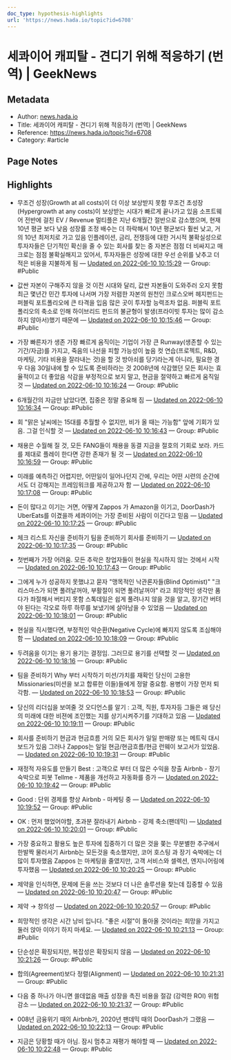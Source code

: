 ```yaml
---
doc_type: hypothesis-highlights
url: 'https://news.hada.io/topic?id=6708'
---
```


# 세콰이어 캐피탈 - 견디기 위해 적응하기 (번역) | GeekNews

## Metadata
- Author: [news.hada.io]()
- Title: 세콰이어 캐피탈 - 견디기 위해 적응하기 (번역) | GeekNews
- Reference: https://news.hada.io/topic?id=6708
- Category: #article

## Page Notes
## Highlights
- 무조건 성장(Growth at all costs)이 더 이상 보상받지 못함 무조건 초성장(Hypergrowth at any costs)이 보상받는 시대가 빠르게 끝나가고 있음 소프트웨어 전반에 걸친 EV / Revenue 멀티플은 지난 6개월간 절반으로 감소했으며, 현재 10년 평균 보다 낮음 성장률 조정 배수는 더 하락해서 10년 평균보다 훨씬 낮고, 거의 10년 최저치로 가고 있음 인플레이션, 금리, 전쟁등에 대한 거시적 불확실성으로 투자자들은 단기적인 확신을 줄 수 있는 회사를 찾는 중 자본은 점점 더 비싸지고 매크로는 점점 불확실해지고 있어서, 투자자들은 성장에 대한 우선 순위를 낮추고 더 적은 비용을 지불하게 됨 — [Updated on 2022-06-10 10:15:29](https://hyp.is/0Xd4gOhaEey7WIO8nhIOLg/news.hada.io/topic?id=6708) — Group: #Public

- 값싼 자본이 구해주지 않을 것 이전 시대와 달리, 값싼 자본들이 도와주러 오지 못함 최근 몇년간 민간 투자에 나서며 가장 저렴한 자본의 원천인 크로스오버 헤지펀드는 퍼블릭 포트폴리오에 큰 타격을 입음 많은 곳이 투자할 능력조차 없음. 퍼블릭 포트폴리오의 축소로 인해 하이브리드 펀드의 불균형이 발생(프라이빗 투자는 많이 감소하지 않아서)했기 때문에 — [Updated on 2022-06-10 10:15:46](https://hyp.is/20_QbuhaEeyzh-9u1EcOoQ/news.hada.io/topic?id=6708) — Group: #Public

- 가장 빠른자가 생존 가장 빠르게 움직이는 기업이 가장 큰 Runway(생존할 수 있는 기간/자금)를 가지고, 죽음의 나선을 피할 가능성이 높음 컷 연습(프로젝트, R&D, 마케팅, 기타 비용을 잘라내는 것)을 할 것 방아쇠를 당기라는게 아니라, 필요한 경우 다음 30일내에 할 수 있도록 준비하라는 것 2008년에 삭감했던 모든 회사는 효율적이고 더 좋았음 삭감을 부정적으로 보지 말고, 현금을 절약하고 빠르게 움직일 것 — [Updated on 2022-06-10 10:16:24](https://hyp.is/8hs92OhaEeyFlBfmEVPK2g/news.hada.io/topic?id=6708) — Group: #Public

- 6개월간의 자금만 남았다면, 집중은 정말 중요해 짐 — [Updated on 2022-06-10 10:16:34](https://hyp.is/98AeyuhaEeys1AdL7zxtbw/news.hada.io/topic?id=6708) — Group: #Public

- 회 "맑은 날씨에는 15대를 추월할 수 없지만, 비가 올 때는 가능함" 앞에 기회가 있음. 그걸 인식할 것 — [Updated on 2022-06-10 10:16:43](https://hyp.is/_Xc1GuhaEeyEXZcHNwhIVw/news.hada.io/topic?id=6708) — Group: #Public

- 채용은 수월해 질 것, 모든 FANG들이 채용을 동결 지금을 절호의 기회로 보라. 카드를 제대로 플레이 한다면 강한 존재가 될 것 — [Updated on 2022-06-10 10:16:59](https://hyp.is/BoPiUuhbEeyuuP9X_DViNA/news.hada.io/topic?id=6708) — Group: #Public

- 미래를 예측하긴 어렵지만, 어떤일이 일어나던지 간에, 우리는 어떤 시련의 순간에서도 더 강해지는 프레임워크를 제공하고자 함 — [Updated on 2022-06-10 10:17:08](https://hyp.is/DC1MDOhbEeyPpYcm_cK3UA/news.hada.io/topic?id=6708) — Group: #Public

- 돈이 많다고 이기는 거면, 어떻게 Zappos 가 Amazon을 이기고, DoorDash가 UberEats를 이겼을까 세콰이어는 가장 준비된 사람이 이긴다고 믿음 — [Updated on 2022-06-10 10:17:25](https://hyp.is/Fo94FOhbEeyzSN-kZJeLMg/news.hada.io/topic?id=6708) — Group: #Public

- 체크 리스트 자신을 준비하기 팀을 준비하기 회사를 준비하기 — [Updated on 2022-06-10 10:17:35](https://hyp.is/HHbDuOhbEey-YPM9FT97Gw/news.hada.io/topic?id=6708) — Group: #Public

- 첫번째가 가장 어려움. 모든 추락은 창업자들이 현실을 직시하지 않는 것에서 시작 — [Updated on 2022-06-10 10:17:43](https://hyp.is/INCpnOhbEey-0r8cF5XVDg/news.hada.io/topic?id=6708) — Group: #Public

- 그에게 누가 성공하지 못했냐고 묻자 "맹목적인 낙관론자들(Blind Optimist)" "크리스마스가 되면 풀려날꺼야, 부활절이 되면 풀려날꺼야" 라고 희망적인 생각만 품다가 좌절해서 버티지 못함 스톡데일은 쉽게 풀려나지 않을 것을 알고, 장기간 버텨야 된다는 각오로 하루 하루를 보냈기에 살아남을 수 있었음 — [Updated on 2022-06-10 10:18:01](https://hyp.is/LBCRyOhbEey-06sA0pIP_A/news.hada.io/topic?id=6708) — Group: #Public

- 현실을 직시했다면, 부정적인 악순환(Negative Cycle)에 빠지지 않도록 조심해야 함 — [Updated on 2022-06-10 10:18:09](https://hyp.is/MEF5uuhbEeyzSdt011pqzA/news.hada.io/topic?id=6708) — Group: #Public

- 두려움을 이기는 용기 용기는 결정임. 그러므로 용기를 선택할 것 — [Updated on 2022-06-10 10:18:16](https://hyp.is/NLcFPOhbEeyFmJfE41wZqw/news.hada.io/topic?id=6708) — Group: #Public

- 팀을 준비하기 Why 부터 시작하기 미션/가치를 재확인 당신이 고용한 Missionaries(미션을 보고 합류한 이들)들에게 정말 중요함. 용병이 가장 먼저 퇴각함. — [Updated on 2022-06-10 10:18:53](https://hyp.is/SuFzuuhbEey3ZEv1dF6uhQ/news.hada.io/topic?id=6708) — Group: #Public

- 당신의 리더십을 보여줄 것 오디언스를 알기 : 고객, 직원, 투자자등 그들은 왜 당신의 미래에 대한 비젼에 조인했는 지를 상기시켜주기를 기대하고 있음 — [Updated on 2022-06-10 10:19:11](https://hyp.is/VUiJVuhbEey-1OMY8OxfQg/news.hada.io/topic?id=6708) — Group: #Public

- 회사를 준비하기 현금과 현금흐름 거의 모든 회사가 일일 판매량 또는 메트릭 대시보드가 있음 그러나 Zappos는 일일 현금/현금흐름/현금 런웨이 보고서가 있었음. — [Updated on 2022-06-10 10:19:31](https://hyp.is/YR9MQuhbEey7LY-jL5C6dA/news.hada.io/topic?id=6708) — Group: #Public

- 재정적 자유도를 만들기 Best : 고객으로 부터 더 많은 수익을 창출 Airbnb - 장기 숙박으로 피봇 Tellme - 제품을 개선하고 자동화를 증가 — [Updated on 2022-06-10 10:19:42](https://hyp.is/Z_4tROhbEeyzS18QuWapgA/news.hada.io/topic?id=6708) — Group: #Public

- Good : 단위 경제를 향상 Airbnb - 마케팅 중 — [Updated on 2022-06-10 10:19:52](https://hyp.is/bamjDuhbEeyzTBdKp2YKfg/news.hada.io/topic?id=6708) — Group: #Public

- OK : 먼저 했었어야할, 초과분 잘라내기 Airbnb - 강제 축소(팬데믹) — [Updated on 2022-06-10 10:20:01](https://hyp.is/cw3kzOhbEeyuuiOUfQQAug/news.hada.io/topic?id=6708) — Group: #Public

- 가장 중요하고 활용도 높은 투자에 집중하기 더 많은 것을 쫒는 무분별한 추구에서 한발짝 물러서기 Airbnb는 모든것을 축소했지만, 코어 호스팅 과 장기 숙박에는 더 많이 투자했음 Zappos 는 마케팅을 줄였지만, 고객 서비스와 셀렉션, 엔지니어링에 투자했음 — [Updated on 2022-06-10 10:20:25](https://hyp.is/gYR4QOhbEey5WYthIZjADA/news.hada.io/topic?id=6708) — Group: #Public

- 제약을 인식하면, 문제에 돈을 쓰는 것보다 더 나은 솔루션을 찾는데 집중할 수 있음 — [Updated on 2022-06-10 10:20:47](https://hyp.is/jo6i_uhbEey-Ybt58G8voQ/news.hada.io/topic?id=6708) — Group: #Public

- 제약 → 창의성 — [Updated on 2022-06-10 10:20:57](https://hyp.is/lN3BbOhbEeyFm18Zet1ERQ/news.hada.io/topic?id=6708) — Group: #Public

- 희망적인 생각은 시간 낭비 입니다. "좋은 시절"이 돌아올 것이라는 희망을 가지고 둘러 앉아 이야기 하지 마세요. — [Updated on 2022-06-10 10:21:13](https://hyp.is/nmMxcuhbEeyi_Ic3gUm8qg/news.hada.io/topic?id=6708) — Group: #Public

- 단순성은 확장되지만, 복잡성은 확장되지 않음 — [Updated on 2022-06-10 10:21:26](https://hyp.is/pjsRTuhbEeyzTYeEH27_8w/news.hada.io/topic?id=6708) — Group: #Public

- 합의(Agreement)보다 정렬(Alignment) — [Updated on 2022-06-10 10:21:31](https://hyp.is/qRhbpuhbEeyNcreoFL4OWw/news.hada.io/topic?id=6708) — Group: #Public

- 다음 중 하나가 아니면 쓸데없음 매출 성장을 촉진 비용을 절감 (강력한 ROI) 위험 감소 — [Updated on 2022-06-10 10:21:37](https://hyp.is/rHejBuhbEeyyexduhHSoUA/news.hada.io/topic?id=6708) — Group: #Public

- 008년 금융위기 때의 Airbnb가, 2020년 팬데믹 때의 DoorDash가 그랬음 — [Updated on 2022-06-10 10:22:13](https://hyp.is/wdViiOhbEeyXNG9zem55wA/news.hada.io/topic?id=6708) — Group: #Public

- 지금은 당황할 때가 아님. 잠시 멈추고 재평가 해야할 때 — [Updated on 2022-06-10 10:22:48](https://hyp.is/1p9CzuhbEey6zB_IV2TXNA/news.hada.io/topic?id=6708) — Group: #Public



